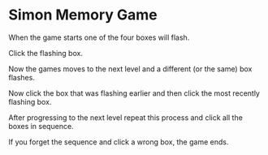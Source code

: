 # Simon Memory Game
When the game starts one of the four boxes will flash.

Click the flashing box.

Now the games moves to the next level and a different (or the same) box flashes.

Now click the box that was flashing earlier and then click the most recently flashing box.

After progressing to the next level repeat this process and click all the boxes in sequence.

If you forget the sequence and click a wrong box, the game ends.
